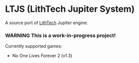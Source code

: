 # LTJS (LithTech Jupiter System)

A source port of [LithTech](https://wikipedia.org/wiki/LithTech) Jupiter engine.

### WARNING This is a work-in-progress project!


Currently supported games:  
- No One Lives Forever 2 (v1.3)
